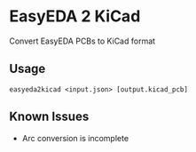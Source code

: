 # EasyEDA 2 KiCad

Convert EasyEDA PCBs to KiCad format

## Usage

```
easyeda2kicad <input.json> [output.kicad_pcb]
```

## Known Issues

- Arc conversion is incomplete
